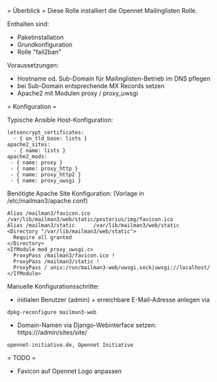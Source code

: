 = Überblick =
Diese Rolle installiert die Opennet Mailinglisten Rolle.

Enthalten sind:
* Paketinstallation
* Grundkonfiguration
* Rolle "fail2ban"

Voraussetzungen:
* Hostname od. Sub-Domain für Mailinglisten-Betrieb im DNS pflegen
* bei Sub-Domain entsprechende MX Records setzen
* Apache2 mit Modulen proxy / proxy_uwsgi

= Konfiguration =

Typische Ansible Host-Konfiguration:

```
letsencrypt_certificates:
  - { on_tld_base: lists }
apache2_sites:
  - { name: lists }
apache2_mods:
 - { name: proxy }
 - { name: proxy_http }
 - { name: proxy_http2 }
 - { name: proxy_uwsgi }
```

Benötigte Apache Site Konfiguration:
(Vorlage in /etc/mailman3/apache.conf)

```
Alias /mailman3/favicon.ico /var/lib/mailman3/web/static/postorius/img/favicon.ico
Alias /mailman3/static      /var/lib/mailman3/web/static
<Directory "/var/lib/mailman3/web/static">
  Require all granted
</Directory>
<IfModule mod_proxy_uwsgi.c>
  ProxyPass /mailman3/favicon.ico !
  ProxyPass /mailman3/static !
  ProxyPass / unix:/run/mailman3-web/uwsgi.sock|uwsgi://localhost/
</IfModule>
```

Manuelle Konfigurationsschritte:
* initialen Benutzer (admin) + erreichbare E-Mail-Adresse anlegen via
```
dpkg-reconfigure mailman3-web
```
* Domain-Namen via Django-Webinterface setzen: https://<hostname>/admin/sites/site/
```
opennet-initiative.de, Opennet Initiative
```

= TODO =


* Favicon auf Opennet Logo anpassen
